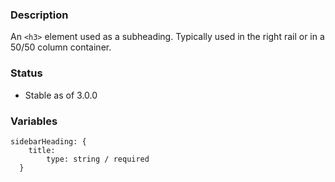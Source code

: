 ### Description
An `<h3>` element used as a subheading.  Typically used in the right rail or in a 50/50 column container.

### Status
* Stable as of 3.0.0

### Variables
~~~
sidebarHeading: {
    title:
        type: string / required
  }
~~~
